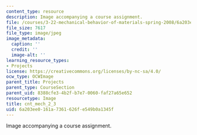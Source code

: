 ```yaml
---
content_type: resource
description: Image accompanying a course assignment.
file: /courses/3-22-mechanical-behavior-of-materials-spring-2008/6a203ee0161a7361626fe549b0a1345f_cnt_mech_2_3.jpg
file_size: 7617
file_type: image/jpeg
image_metadata:
  caption: ''
  credit: ''
  image-alt: ''
learning_resource_types:
- Projects
license: https://creativecommons.org/licenses/by-nc-sa/4.0/
ocw_type: OCWImage
parent_title: Projects
parent_type: CourseSection
parent_uid: 8388cfe3-4b2f-b7e7-0060-faf27a65e652
resourcetype: Image
title: cnt_mech_2_3
uid: 6a203ee0-161a-7361-626f-e549b0a1345f
---
```

Image accompanying a course assignment.